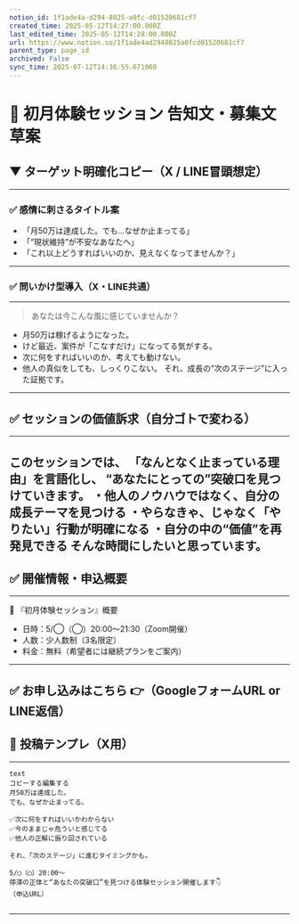 ```yaml
---
notion_id: 1f1ade4a-d294-8025-a0fc-d01520681cf7
created_time: 2025-05-12T14:27:00.000Z
last_edited_time: 2025-05-12T14:28:00.000Z
url: https://www.notion.so/1f1ade4ad2948025a0fcd01520681cf7
parent_type: page_id
archived: False
sync_time: 2025-07-12T14:36:55.671060
---
```


# 📣 初月体験セッション 告知文・募集文草案

## ▼ ターゲット明確化コピー（X / LINE冒頭想定）
---
### ✅ 感情に刺さるタイトル案
- 「月50万は達成した。でも…なぜか止まってる」
- 「“現状維持”が不安なあなたへ」
- 「これ以上どうすればいいのか、見えなくなってませんか？」
---
### ✅ 問いかけ型導入（X・LINE共通）
---
> あなたは今こんな風に感じていませんか？
- 月50万は稼げるようになった。
- けど最近、案件が「こなすだけ」になってる気がする。
- 次に何をすればいいのか、考えても動けない。
- 他人の真似をしても、しっくりこない。
それ、成長の“次のステージ”に入った証拠です。
---
## ✅ セッションの価値訴求（自分ゴトで変わる）
---
このセッションでは、
「なんとなく止まっている理由」を言語化し、
“あなたにとっての”突破口を見つけていきます。
・他人のノウハウではなく、自分の成長テーマを見つける
・やらなきゃ、じゃなく「やりたい」行動が明確になる
・自分の中の“価値”を再発見できる
そんな時間にしたいと思っています。
---
## ✅ 開催情報・申込概要
---
📌 『初月体験セッション』概要
- 日時：5/◯（◯）20:00〜21:30（Zoom開催）
- 人数：少人数制（3名限定）
- 料金：無料（希望者には継続プランをご案内）
---
✅ お申し込みはこちら
👉（GoogleフォームURL or LINE返信）
---
## 🧠 投稿テンプレ（X用）
---
```plain text
text
コピーする編集する
月50万は達成した。
でも、なぜか止まってる。

✅次に何をすればいいかわからない
✅今のままじゃ危ういと感じてる
✅他人の正解に振り回されている

それ、「次のステージ」に進むタイミングかも。

5/◯（◯）20:00〜
停滞の正体と“あなたの突破口”を見つける体験セッション開催します👇
（申込URL）


```
---